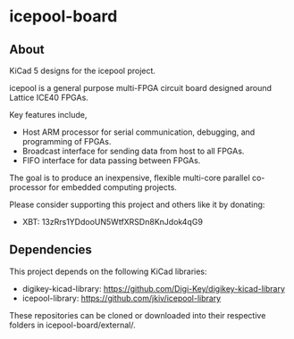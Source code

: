 icepool-board
=============

## About

KiCad 5 designs for the icepool project.

icepool is a general purpose multi-FPGA circuit board designed around
Lattice ICE40 FPGAs.

Key features include,

- Host ARM processor for serial communication, debugging, and programming of FPGAs.
- Broadcast interface for sending data from host to all FPGAs.
- FIFO interface for data passing between FPGAs.

The goal is to produce an inexpensive, flexible multi-core parallel co-processor
for embedded computing projects.

Please consider supporting this project and others like it by donating:
* XBT: 13zRrs1YDdooUN5WtfXRSDn8KnJdok4qG9

## Dependencies

This project depends on the following KiCad libraries:

* digikey-kicad-library: https://github.com/Digi-Key/digikey-kicad-library
* icepool-library: https://github.com/jkiv/icepool-library

These repositories can be cloned or downloaded into their respective folders in icepool-board/external/.
